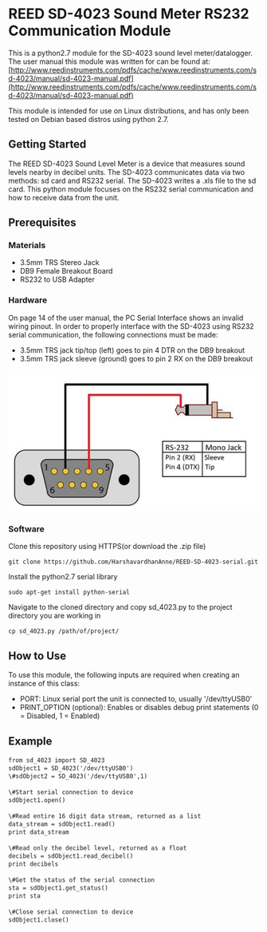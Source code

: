# REED SD-4023 Sound Meter RS232 Communication Module

This is a python2.7 module for the SD-4023 sound level meter/datalogger. The user manual
this module was written for can be found at:
[http://www.reedinstruments.com/pdfs/cache/www.reedinstruments.com/sd-4023/manual/sd-4023-manual.pdf](http://www.reedinstruments.com/pdfs/cache/www.reedinstruments.com/sd-4023/manual/sd-4023-manual.pdf)

This module is intended for use on Linux distributions, and has only been tested on Debian based distros using python 2.7.

## Getting Started

The REED SD-4023 Sound Level Meter is a device that measures sound levels nearby in decibel units. The SD-4023 communicates data via two methods: sd card and RS232 serial. The SD-4023 writes a .xls file to the sd card. This python module focuses on the RS232 serial communication and how to receive data from the unit.

## Prerequisites

### Materials

* 3.5mm TRS Stereo Jack
* DB9 Female Breakout Board
* RS232 to USB Adapter

### Hardware

On page 14 of the user manual, the PC Serial Interface shows an invalid wiring pinout. In order to properly interface with the SD-4023 using RS232 serial communication, the following connections must be made:
* 3.5mm TRS jack tip/top (left) goes to pin 4 DTR on the DB9 breakout
* 3.5mm TRS jack sleeve (ground) goes to pin 2 RX on the DB9 breakout

![alt text](wiring_diagram.jpg)

### Software

Clone this repository using HTTPS(or download the .zip file)

```
git clone https://github.com/HarshavardhanAnne/REED-SD-4023-serial.git
```

Install the python2.7 serial library

```
sudo apt-get install python-serial
```

Navigate to the cloned directory and copy sd_4023.py to the project directory you are working in

```
cp sd_4023.py /path/of/project/
```

## How to Use

To use this module, the following inputs are required when creating an instance of this class:
* PORT: Linux serial port the unit is connected to, usually '/dev/ttyUSB0'
* PRINT_OPTION (optional): Enables or disables debug print statements (0 = Disabled, 1 = Enabled)

## Example

```
from sd_4023 import SD_4023  
sdObject1 = SD_4023('/dev/ttyUSB0')  
\#sdObject2 = SD_4023('/dev/ttyUSB0',1)  

\#Start serial connection to device  
sdObject1.open()  

\#Read entire 16 digit data stream, returned as a list  
data_stream = sdObject1.read()  
print data_stream  

\#Read only the decibel level, returned as a float  
decibels = sdObject1.read_decibel()  
print decibels  

\#Get the status of the serial connection  
sta = sdObject1.get_status()  
print sta  

\#Close serial connection to device  
sdObject1.close()  
```
